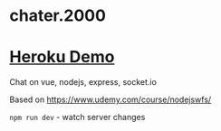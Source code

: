 # chater.2000

# [Heroku Demo](https://chater2000-client.herokuapp.com/)
Chat on vue, nodejs, express, socket.io

Based on https://www.udemy.com/course/nodejswfs/ 

`npm run dev` - watch server changes
